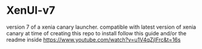 # XenUI-v7
version 7 of a xenia canary launcher. compatible with latest version of xenia canary at time of creating this repo
to install follow this guide and/or the readme inside https://www.youtube.com/watch?v=u1V4qZjlFrc&t=16s
